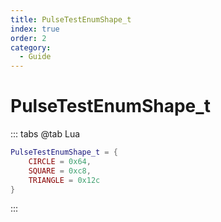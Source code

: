 ```yaml
---
title: PulseTestEnumShape_t
index: true
order: 2
category:
  - Guide
---
```


# PulseTestEnumShape_t
::: tabs
@tab Lua
```lua
PulseTestEnumShape_t = {
    CIRCLE = 0x64,
    SQUARE = 0xc8,
    TRIANGLE = 0x12c
}
```
:::